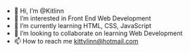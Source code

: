 - 👋 Hi, I’m @Kitlinn
- 👀 I’m interested in Front End Web Development
- 🌱 I’m currently learning HTML, CSS, JavaScript
- 💞️ I’m looking to collaborate on learning Web Development
- 📫 How to reach me kittylinn@hotmail.com

<!---
Kitlinn/Kitlinn is a ✨ special ✨ repository because its `README.md` (this file) appears on your GitHub profile.
You can click the Preview link to take a look at your changes.
--->
